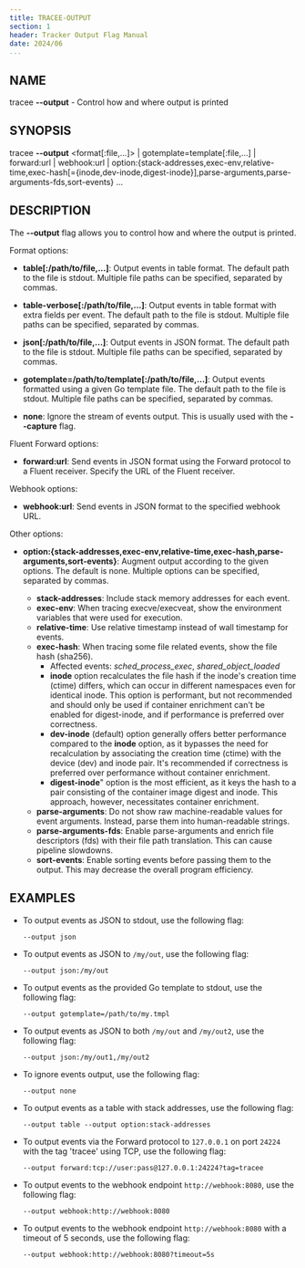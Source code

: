 ```yaml
---
title: TRACEE-OUTPUT
section: 1
header: Tracker Output Flag Manual
date: 2024/06
...
```


## NAME

tracee **\-\-output** - Control how and where output is printed

## SYNOPSIS

tracee **\-\-output** <format[:file,...]\> | gotemplate=template[:file,...] | forward:url | webhook:url | option:{stack-addresses,exec-env,relative-time,exec-hash[={inode,dev-inode,digest-inode}],parse-arguments,parse-arguments-fds,sort-events} ...


## DESCRIPTION

The **\-\-output** flag allows you to control how and where the output is printed.

Format options:

- **table[:/path/to/file,...]**: Output events in table format. The default path to the file is stdout. Multiple file paths can be specified, separated by commas.

- **table-verbose[:/path/to/file,...]**: Output events in table format with extra fields per event. The default path to the file is stdout. Multiple file paths can be specified, separated by commas.

- **json[:/path/to/file,...]**: Output events in JSON format. The default path to the file is stdout. Multiple file paths can be specified, separated by commas.

- **gotemplate=/path/to/template[:/path/to/file,...]**: Output events formatted using a given Go template file. The default path to the file is stdout. Multiple file paths can be specified, separated by commas.

- **none**: Ignore the stream of events output. This is usually used with the **\-\-capture** flag.

Fluent Forward options:

- **forward:url**: Send events in JSON format using the Forward protocol to a Fluent receiver. Specify the URL of the Fluent receiver.

Webhook options:

- **webhook:url**: Send events in JSON format to the specified webhook URL.

Other options:

- **option:{stack-addresses,exec-env,relative-time,exec-hash,parse-arguments,sort-events}**: Augment output according to the given options. The default is none. Multiple options can be specified, separated by commas.

  - **stack-addresses**: Include stack memory addresses for each event.
  - **exec-env**: When tracing execve/execveat, show the environment variables that were used for execution.
  - **relative-time**: Use relative timestamp instead of wall timestamp for events.
  - **exec-hash**: When tracing some file related events, show the file hash (sha256).
    - Affected events: *sched_process_exec*, *shared_object_loaded*
    - **inode** option recalculates the file hash if the inode's creation time (ctime) differs, which can occur in different namespaces even for identical inode. This option is performant, but not recommended and should only be used if container enrichment can't be enabled for digest-inode, and if performance is preferred over correctness.
    - **dev-inode** (default) option generally offers better performance compared to the **inode** option, as it bypasses the need for recalculation by associating the creation time (ctime) with the device (dev) and inode pair. It's recommended if correctness is preferred over performance without container enrichment.
    - **digest-inode**" option is the most efficient, as it keys the hash to a pair consisting of the container image digest and inode. This approach, however, necessitates container enrichment.
  - **parse-arguments**: Do not show raw machine-readable values for event arguments. Instead, parse them into human-readable strings.
  - **parse-arguments-fds**: Enable parse-arguments and enrich file descriptors (fds) with their file path translation. This can cause pipeline slowdowns.
  - **sort-events**: Enable sorting events before passing them to the output. This may decrease the overall program efficiency.

## EXAMPLES

- To output events as JSON to stdout, use the following flag:

  ```console
  --output json
  ```

- To output events as JSON to `/my/out`, use the following flag:

  ```console
  --output json:/my/out
  ```

- To output events as the provided Go template to stdout, use the following flag:

  ```console
  --output gotemplate=/path/to/my.tmpl
  ```

- To output events as JSON to both `/my/out` and `/my/out2`, use the following flag:

  ```console
  --output json:/my/out1,/my/out2
  ```

- To ignore events output, use the following flag:

  ```console
  --output none
  ```

- To output events as a table with stack addresses, use the following flag:

  ```console
  --output table --output option:stack-addresses
  ```

- To output events via the Forward protocol to `127.0.0.1` on port `24224` with the tag 'tracee' using TCP, use the following flag:

  ```console
  --output forward:tcp://user:pass@127.0.0.1:24224?tag=tracee
  ```

- To output events to the webhook endpoint `http://webhook:8080`, use the following flag:

  ```console
  --output webhook:http://webhook:8080
  ```

- To output events to the webhook endpoint `http://webhook:8080` with a timeout of 5 seconds, use the following flag:

  ```console
  --output webhook:http://webhook:8080?timeout=5s
  ```
